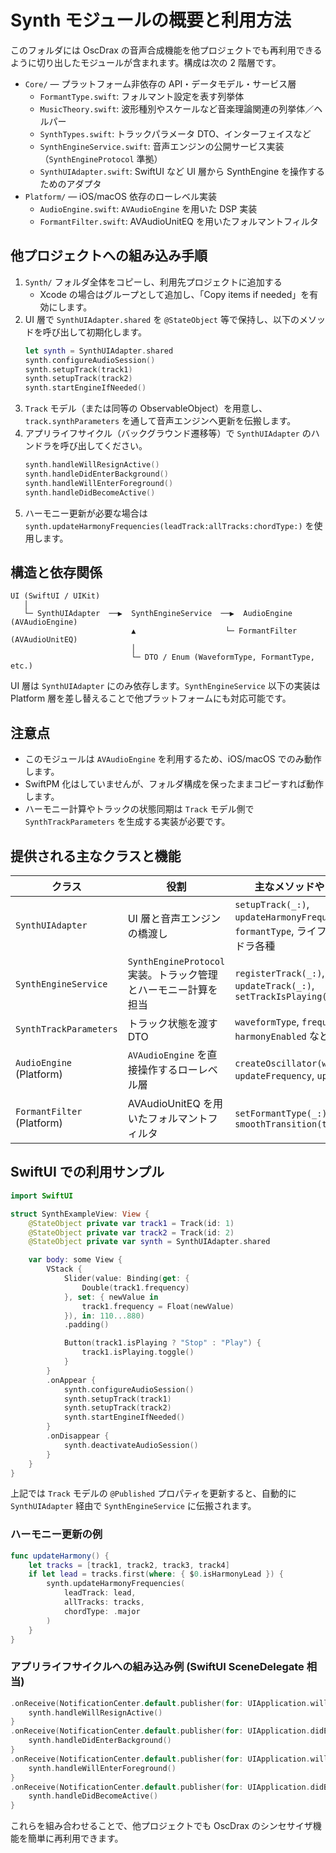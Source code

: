 # Synth モジュールの概要と利用方法

このフォルダには OscDrax の音声合成機能を他プロジェクトでも再利用できるように切り出したモジュールが含まれます。構成は次の 2 階層です。

- `Core/` — プラットフォーム非依存の API・データモデル・サービス層
  - `FormantType.swift`: フォルマント設定を表す列挙体
  - `MusicTheory.swift`: 波形種別やスケールなど音楽理論関連の列挙体／ヘルパー
  - `SynthTypes.swift`: トラックパラメータ DTO、インターフェイスなど
  - `SynthEngineService.swift`: 音声エンジンの公開サービス実装（`SynthEngineProtocol` 準拠）
  - `SynthUIAdapter.swift`: SwiftUI など UI 層から SynthEngine を操作するためのアダプタ
- `Platform/` — iOS/macOS 依存のローレベル実装
  - `AudioEngine.swift`: `AVAudioEngine` を用いた DSP 実装
  - `FormantFilter.swift`: AVAudioUnitEQ を用いたフォルマントフィルタ

## 他プロジェクトへの組み込み手順

1. `Synth/` フォルダ全体をコピーし、利用先プロジェクトに追加する
   - Xcode の場合はグループとして追加し、「Copy items if needed」を有効にします。
2. UI 層で `SynthUIAdapter.shared` を `@StateObject` 等で保持し、以下のメソッドを呼び出して初期化します。
   ```swift
   let synth = SynthUIAdapter.shared
   synth.configureAudioSession()
   synth.setupTrack(track1)
   synth.setupTrack(track2)
   synth.startEngineIfNeeded()
   ```
3. `Track` モデル（または同等の ObservableObject）を用意し、`track.synthParameters` を通して音声エンジンへ更新を伝搬します。
4. アプリライフサイクル（バックグラウンド遷移等）で `SynthUIAdapter` のハンドラを呼び出してください。
   ```swift
   synth.handleWillResignActive()
   synth.handleDidEnterBackground()
   synth.handleWillEnterForeground()
   synth.handleDidBecomeActive()
   ```
5. ハーモニー更新が必要な場合は `synth.updateHarmonyFrequencies(leadTrack:allTracks:chordType:)` を使用します。

## 構造と依存関係

```
UI (SwiftUI / UIKit)
   │
   └─ SynthUIAdapter  ──▶  SynthEngineService  ──▶  AudioEngine (AVAudioEngine)
                           ▲                    └─ FormantFilter (AVAudioUnitEQ)
                           │
                           └─ DTO / Enum (WaveformType, FormantType, etc.)
```

UI 層は `SynthUIAdapter` にのみ依存します。`SynthEngineService` 以下の実装は Platform 層を差し替えることで他プラットフォームにも対応可能です。

## 注意点

- このモジュールは `AVAudioEngine` を利用するため、iOS/macOS でのみ動作します。
- SwiftPM 化はしていませんが、フォルダ構成を保ったままコピーすれば動作します。
- ハーモニー計算やトラックの状態同期は `Track` モデル側で `SynthTrackParameters` を生成する実装が必要です。

## 提供される主なクラスと機能

| クラス | 役割 | 主なメソッドやプロパティ |
| --- | --- | --- |
| `SynthUIAdapter` | UI 層と音声エンジンの橋渡し | `setupTrack(_:)`, `updateHarmonyFrequencies(...)`, `formantType`, ライフサイクルハンドラ各種 |
| `SynthEngineService` | `SynthEngineProtocol` 実装。トラック管理とハーモニー計算を担当 | `registerTrack(_:)`, `updateTrack(_:)`, `setTrackIsPlaying(_:isPlaying:)` |
| `SynthTrackParameters` | トラック状態を渡す DTO | `waveformType`, `frequency`, `volume`, `harmonyEnabled` など |
| `AudioEngine` (Platform) | `AVAudioEngine` を直接操作するローレベル層 | `createOscillator(with:)`, `updateFrequency`, `updateWaveform` |
| `FormantFilter` (Platform) | AVAudioUnitEQ を用いたフォルマントフィルタ | `setFormantType(_:)`, `smoothTransition(to:)` |

## SwiftUI での利用サンプル

```swift
import SwiftUI

struct SynthExampleView: View {
    @StateObject private var track1 = Track(id: 1)
    @StateObject private var track2 = Track(id: 2)
    @StateObject private var synth = SynthUIAdapter.shared

    var body: some View {
        VStack {
            Slider(value: Binding(get: {
                Double(track1.frequency)
            }, set: { newValue in
                track1.frequency = Float(newValue)
            }), in: 110...880)
            .padding()

            Button(track1.isPlaying ? "Stop" : "Play") {
                track1.isPlaying.toggle()
            }
        }
        .onAppear {
            synth.configureAudioSession()
            synth.setupTrack(track1)
            synth.setupTrack(track2)
            synth.startEngineIfNeeded()
        }
        .onDisappear {
            synth.deactivateAudioSession()
        }
    }
}
```

上記では `Track` モデルの `@Published` プロパティを更新すると、自動的に `SynthUIAdapter` 経由で `SynthEngineService` に伝搬されます。

### ハーモニー更新の例

```swift
func updateHarmony() {
    let tracks = [track1, track2, track3, track4]
    if let lead = tracks.first(where: { $0.isHarmonyLead }) {
        synth.updateHarmonyFrequencies(
            leadTrack: lead,
            allTracks: tracks,
            chordType: .major
        )
    }
}
```

### アプリライフサイクルへの組み込み例 (SwiftUI SceneDelegate 相当)

```swift
.onReceive(NotificationCenter.default.publisher(for: UIApplication.willResignActiveNotification)) { _ in
    synth.handleWillResignActive()
}
.onReceive(NotificationCenter.default.publisher(for: UIApplication.didEnterBackgroundNotification)) { _ in
    synth.handleDidEnterBackground()
}
.onReceive(NotificationCenter.default.publisher(for: UIApplication.willEnterForegroundNotification)) { _ in
    synth.handleWillEnterForeground()
}
.onReceive(NotificationCenter.default.publisher(for: UIApplication.didBecomeActiveNotification)) { _ in
    synth.handleDidBecomeActive()
}
```

これらを組み合わせることで、他プロジェクトでも OscDrax のシンセサイザ機能を簡単に再利用できます。
